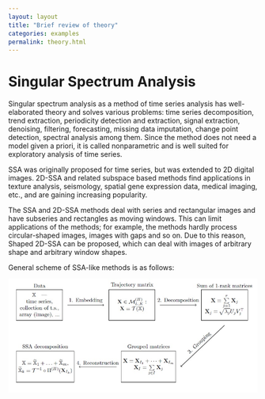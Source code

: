 ```yaml
---
layout: layout
title: "Brief review of theory"
categories: examples
permalink: theory.html
---
```


#  Singular Spectrum Analysis
Singular spectrum analysis as a method of time series analysis has
well-elaborated theory and solves various problems: time series decomposition,
trend extraction, periodicity detection and extraction, signal extraction,
denoising, filtering, forecasting, missing data imputation, change point
detection, spectral analysis among them.
Since the method does not need a model given a priori, it is called
nonparametric and is well suited for exploratory analysis of time series.

SSA was originally proposed for time series, but was extended to 2D digital images. 2D-SSA and related subspace based methods find applications in texture analysis, seismology, spatial gene expression data, medical imaging, etc., and are gaining increasing popularity.

The SSA and 2D-SSA methods deal with series and rectangular images and have subseries and rectangles as moving windows.
This can limit applications of the methods; for example, the methods hardly process  circular-shaped images,
images with gaps and so on. Due to this reason, Shaped 2D-SSA
can be proposed, which can deal with images of arbitrary shape and arbitrary window shapes.

General scheme of SSA-like methods is as follows: 

![Scheme of SSA-like methods](scheme.jpg)